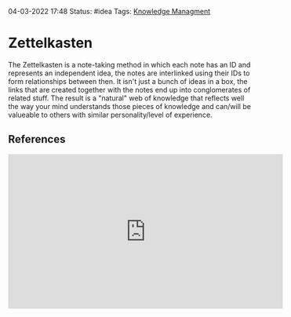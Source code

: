 04-03-2022 17:48
Status: #idea
Tags: [Knowledge Managment](Knowledge%20Managment)

# Zettelkasten

The Zettelkasten is a note-taking method in which each note has an ID and represents an independent idea, the notes are interlinked using their IDs to form relationships between then. It isn't just a bunch of ideas in a box, the links that are created together with the notes end up into conglomerates of related stuff. The result is a "natural" web of knowledge that reflects well the way your mind understands those pieces of knowledge and can/will be valueable to others with similar personality/level of experience.

## References

<iframe width="560" height="315" src="https://www.youtube.com/embed/-r6fnC5lVfE" title="YouTube video player" frameborder="0" allow="accelerometer; autoplay; clipboard-write; encrypted-media; gyroscope; picture-in-picture" allowfullscreen></iframe>